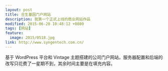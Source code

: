 ```yaml
---
layout: post
title: 合生基因门户网站
description: 我第一个正式上线的商业网站作品
modified: 2015-06-20 10:48:12 +0800
tags: [网站]
feature:
  image: 2015/0518.jpg
link: http://www.syngentech.com.cn/
---
```


基于 WordPress 平台和 Vintage 主题搭建的公司门户网站，服务器配置和后端的改写只花费了一星期不到，其余时间主要是在填充内容。
